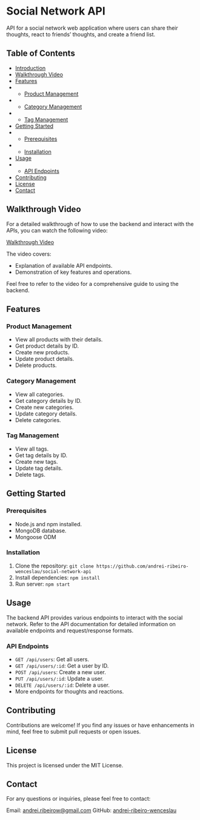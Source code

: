 # Social Network API

API for a social network web application where users can share their thoughts, react to friends’ thoughts, and create a friend list.

## Table of Contents

- [Introduction](#introduction)
- [Walkthrough Video](#walkthrough-video)
- [Features](#features)
- - [Product Management](#product-management)
- - [Category Management](#category-management)
- - [Tag Management](#tag-management)
- [Getting Started](#getting-started)
- - [Prerequisites](#prerequisites)
- - [Installation](#installation)
- [Usage](#usage)
- - [API Endpoints](#api-endpoints)
- [Contributing](#contributing)
- [License](#license)
- [Contact](#contact)

## Walkthrough Video

For a detailed walkthrough of how to use the backend and interact with the APIs, you can watch the following video:

[Walkthrough Video](https://drive.google.com/file/d/1skvrVxA5Y-KO91JNl8iXWIB-fQfk-dm8/view)

The video covers:
- Explanation of available API endpoints.
- Demonstration of key features and operations.

Feel free to refer to the video for a comprehensive guide to using the backend.

## Features

### Product Management

- View all products with their details.
- Get product details by ID.
- Create new products.
- Update product details.
- Delete products.

### Category Management

- View all categories.
- Get category details by ID.
- Create new categories.
- Update category details.
- Delete categories.

### Tag Management

- View all tags.
- Get tag details by ID.
- Create new tags.
- Update tag details.
- Delete tags.

## Getting Started

### Prerequisites

- Node.js and npm installed.
- MongoDB database.
- Mongoose ODM

### Installation

1. Clone the repository: `git clone https://github.com/andrei-ribeiro-wenceslau/social-network-api`
2. Install dependencies: `npm install`
5. Run server: `npm start`

## Usage
The backend API provides various endpoints to interact with the social network. Refer to the API documentation for detailed information on available endpoints and request/response formats.

### API Endpoints
- `GET /api/users`: Get all users.
- `GET /api/users/:id`: Get a user by ID.
- `POST /api/users`: Create a new user.
- `PUT /api/users/:id`: Update a user.
- `DELETE /api/users/:id`: Delete a user.
- More endpoints for thoughts and reactions.

## Contributing
Contributions are welcome! If you find any issues or have enhancements in mind, feel free to submit pull requests or open issues.

## License
This project is licensed under the MIT License.

## Contact
For any questions or inquiries, please feel free to contact:

Email: andrei.ribeirow@gmail.com
GitHub: [andrei-ribeiro-wenceslau](https://github.com/andrei-ribeiro-wenceslau)
